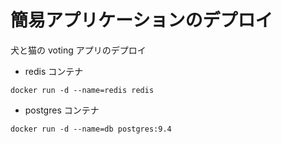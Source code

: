 # 簡易アプリケーションのデプロイ

犬と猫の voting アプリのデプロイ

- redis コンテナ

```
docker run -d --name=redis redis
```

- postgres コンテナ

```
docker run -d --name=db postgres:9.4
```
